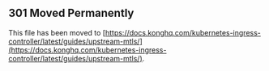 ## 301 Moved Permanently

This file has been moved to [https://docs.konghq.com/kubernetes-ingress-controller/latest/guides/upstream-mtls/](https://docs.konghq.com/kubernetes-ingress-controller/latest/guides/upstream-mtls/).
